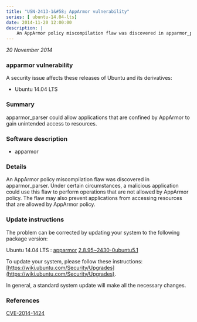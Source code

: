 ```yaml
---
title: "USN-2413-1&#58; AppArmor vulnerability"
series: [ ubuntu-14.04-lts]
date: 2014-11-20 12:00:00
description: |
    An AppArmor policy miscompilation flaw was discovered in apparmor_parser. Under certain circumstances, a malicious application could use this flaw to perform operations that are not allowed by AppArmor policy. The flaw may also prevent applications from accessing resources that are allowed by AppArmor policy. 
--- 
```

 
 

*20 November 2014*

### apparmor vulnerability

A security issue affects these releases of Ubuntu and its derivatives:

* Ubuntu 14.04 LTS

### Summary

apparmor_parser could allow applications that are confined by AppArmor to gain unintended access to resources.

### Software description

* apparmor 

### Details

An AppArmor policy miscompilation flaw was discovered in apparmor_parser. Under certain circumstances, a malicious application could use this flaw to perform operations that are not allowed by AppArmor policy. The flaw may also prevent applications from accessing resources that are allowed by AppArmor policy. 

### Update instructions

The problem can be corrected by updating your system to the following package version:

Ubuntu 14.04 LTS
 : [apparmor](https://launchpad.net/ubuntu/+source/apparmor) <span> [2.8.95~2430-0ubuntu5.1](https://launchpad.net/ubuntu/+source/apparmor/2.8.95~2430-0ubuntu5.1) </span> 

To update your system, please follow these instructions: [https://wiki.ubuntu.com/Security/Upgrades](https://wiki.ubuntu.com/Security/Upgrades).

In general, a standard system update will make all the necessary changes. 

### References

 
 [CVE-2014-1424](http://people.ubuntu.com/~ubuntu-security/cve/CVE-2014-1424)
 

